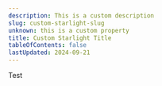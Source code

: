```yaml
---
description: This is a custom description
slug: custom-starlight-slug
unknown: this is a custom property
title: Custom Starlight Title
tableOfContents: false
lastUpdated: 2024-09-21
---
```


Test
